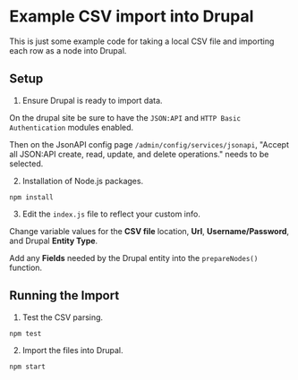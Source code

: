 # Example CSV import into Drupal

This is just some example code for taking a local CSV file and importing each row as a node into Drupal.

## Setup

1. Ensure Drupal is ready to import data.

On the drupal site be sure to have the `JSON:API` and `HTTP Basic Authentication` modules enabled.

Then on the JsonAPI config page `/admin/config/services/jsonapi`, "Accept all JSON:API create, read, update, and delete operations." needs to be selected.

2. Installation of Node.js packages.
```
npm install
```

3. Edit the `index.js` file to reflect your custom info.

Change variable values for the __CSV file__ location, __Url__, __Username/Password__, and Drupal __Entity Type__.

Add any __Fields__ needed by the Drupal entity into the `prepareNodes()` function.

## Running the Import

1. Test the CSV parsing.
```
npm test
```

2. Import the files into Drupal.
```
npm start
```
